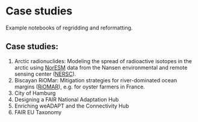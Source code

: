 # Case studies
Example notebooks of regridding and reformatting.

## Case studies: 
1. Arctic radionuclides: Modeling the spread of radioactive isotopes in the arctic using [NorESM](https://noresm-docs.readthedocs.io/en/noresm2/faq/postp_plotting_faq.html#different-sea-ice-and-ocean-grid) data from the Nansen environmental and remote sensing center ([NERSC](https://nersc.no/)).
2. Biscayan RiOMar: Mitigation strategies for river-dominated ocean margins ([RiOMAR](https://fair2adapt.github.io/Hack4RiOMAR/)), e.g. for oyster farmers in France.
3. City of Hamburg
4. Designing a FAIR National Adaptation Hub
5. Enriching weADAPT and the Connectivity Hub
6. FAIR EU Taxonomy
